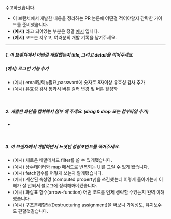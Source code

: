 수고하셨습니다.

- 이 브랜치에서 개발한 내용을 정리하는 PR 본문에 어떤걸 적어야할지 간략한 가이드를 준비했습니다.
- **(예시)** 라고 되어있는 부분은 정말 <u>예시</u> 입니다.
- **(예시)** 코드는 지우고, 여러분의 개발 기록을 남겨주세요.

---

##### 1. 이 브랜치에서 어떤걸 개발했는지 title,그리고 detail을 적어주세요.

##### (예시) 로그인 기능 추가

- (예시) email입력 `@`필요,password에 숫자로 8자이상 유효성 검사 추가
- (예시) 유효성 검사 통과시 버튼 컬러 변경 및 버튼 활성화

<br />

##### 2. 개발한 화면을 캡쳐해서 첨부 해 주세요. (drag & drop 또는 첨부파일 추가)

-

<br />

##### 3. 이 브랜치에서 개발하면서 느꼇던 성장포인트를 적어주세요.

- (예시) 새로운 배열메서드 filter를 쓸 수 있게됐습니다.
- (예시) 상수데이터와 map 메서드로 반복되는 UI를 그릴 수 있게 됐습니다.
- (예시) fetch함수를 어떻게 쓰는지 알게됐습니다.
- (예시) 계산된 속성명 (computed property)을 쓰긴했는데 어떻게 돌아가는지 이해가 잘 안되서
  블로그에 정리해봐야겠습니다.
- (예시) 화살표 함수(arrow-function) 어떤 코드를 언제 생략할 수있는지 완벽 이해했습니다.
- (예시) 구조분해할당(Destructuring assignment)을 써보니 가독성도, 유지보수도 편할것같습니다.
  <br />
